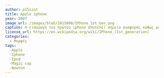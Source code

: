 ```yaml
---
author: p15siot
title: Apple iphone
year: 2007
image_url: /images/blob/2015008/IPhone_1st_Gen.png
caption: Η εισαγωγή του πρώτου iphone αποτελεί σημείο αναφοράς καθώς μέσα σε λιγότερο από δέκα χρόνια περισσότεροι άνθρωποι θα είχαν μια παρόμοια κινητή συσκευή με οθόνη αφής ως βασικό σύστημα καθημερινής διάδρασης, παρά τον παραδοσιακό επιτραπέζιο υπολογιστή, ο οποίος θα κρατήσει την θέση του περισσότερο ως υπολογιστής ανάπτυξης.
license_url: https://en.wikipedia.org/wiki/IPhone_(1st_generation)
categories:
  - Μορφές
tags:
  -Apple
  -Iphone
  -Ipod
  -Magic cap
  -Newton
---
```

